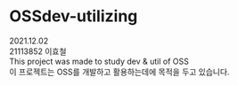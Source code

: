 # OSSdev-utilizing
2021.12.02  
21113852 이효철  
This project was made to study dev & util of OSS  
이 프로젝트는 OSS를 개발하고 활용하는데에 목적을 두고 있습니다.  
